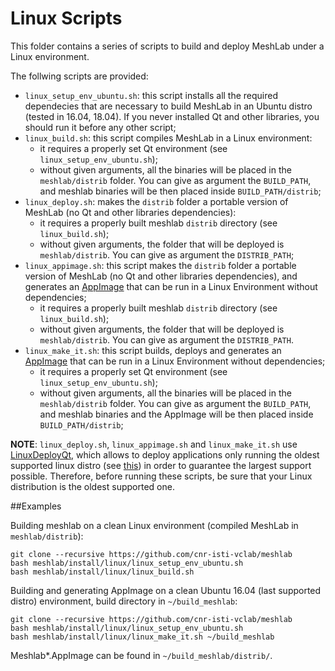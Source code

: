 # Linux Scripts

This folder contains a series of scripts to build and deploy MeshLab under a Linux environment.

The follwing scripts are provided:

* `linux_setup_env_ubuntu.sh`: this script installs all the required dependecies that are necessary to build MeshLab in an Ubuntu distro (tested in 16.04, 18.04). If you never installed Qt and other libraries, you should run it before any other script;
* `linux_build.sh`: this script compiles MeshLab in a Linux environment:
	* it requires a properly set Qt environment (see `linux_setup_env_ubuntu.sh`); 
	* without given arguments, all the binaries will be placed in the `meshlab/distrib` folder. You can give as argument the `BUILD_PATH`, and meshlab binaries will be then placed inside `BUILD_PATH/distrib`;
* `linux_deploy.sh`: makes the `distrib` folder a portable version of MeshLab (no Qt and other libraries dependencies):
	* it requires a properly built meshlab `distrib` directory (see `linux_build.sh`);
	* without given arguments, the folder that will be deployed is `meshlab/distrib`. You can give as argument the `DISTRIB_PATH`;
* `linux_appimage.sh`: this script makes the `distrib` folder a portable version of MeshLab (no Qt and other libraries dependencies), and generates an [AppImage](https://appimage.org/) that can be run in a Linux Environment without dependencies; 
	* it requires a properly built meshlab `distrib` directory (see `linux_build.sh`);
	* without given arguments, the folder that will be deployed is `meshlab/distrib`. You can give as argument the `DISTRIB_PATH`.
* `linux_make_it.sh`: this script builds, deploys and generates an [AppImage](https://appimage.org/) that can be run in a Linux Environment without dependencies;
	* it requires a properly set Qt environment (see `linux_setup_env_ubuntu.sh`); 
	* without given arguments, all the binaries will be placed in the `meshlab/distrib` folder. You can give as argument the `BUILD_PATH`, and meshlab binaries and the AppImage will be then placed inside `BUILD_PATH/distrib`;

__NOTE__: `linux_deploy.sh`, `linux_appimage.sh` and `linux_make_it.sh` use [LinuxDeployQt](https://github.com/probonopd/linuxdeployqt), which allows to deploy applications only running the oldest supported linux distro (see [this](https://github.com/probonopd/linuxdeployqt/issues/340)) in order to guarantee the largest support possible. Therefore, before running these scripts, be sure that your Linux distribution is the oldest supported one. 

##Examples

Building meshlab on a clean Linux environment (compiled MeshLab in `meshlab/distrib`):

	git clone --recursive https://github.com/cnr-isti-vclab/meshlab
	bash meshlab/install/linux/linux_setup_env_ubuntu.sh
	bash meshlab/install/linux/linux_build.sh

Building and generating AppImage on a clean Ubuntu 16.04 (last supported distro) environment, build directory in `~/build_meshlab`:

	git clone --recursive https://github.com/cnr-isti-vclab/meshlab
	bash meshlab/install/linux/linux_setup_env_ubuntu.sh
	bash meshlab/install/linux/linux_make_it.sh ~/build_meshlab
	
Meshlab*.AppImage can be found in `~/build_meshlab/distrib/`.